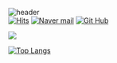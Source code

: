 ![header](https://capsule-render.vercel.app/api?type=waving&color=timeGradient&text=hoos007&fontSize=40&fontColor=D8D8D8&fontAlign=15&fontAlignY=55&animation=fadeIn)
<br>[![Hits](https://hits.seeyoufarm.com/api/count/incr/badge.svg?url=https%3A%2F%2Fgithub.com%2Fhoos007&count_bg=%2379C83D&title_bg=%23555555&icon=&icon_color=%23E7E7E7&title=hits&edge_flat=false)](https://github.com/Grabbity0) [![Naver mail](https://img.shields.io/badge/Mail-03C75A?style=flat&logo=naver&logoColor=white)](mailto:grabbity0@naver.com) [![Git Hub](https://img.shields.io/badge/github-181717?style=flat&logo=github&logoColor=white)](https://github.com/Grabbity0)


<a href="https://www.grabbity0.notion.site" target="_blank"><img src="https://img.shields.io/badge/Notion-000000?style=flat-square&logo=firebase&logoColor=white"/>

[![Top Langs](https://github-readme-stats.vercel.app/api/top-langs/?username=Grabbity0)](https://github.com/anuraghazra/github-readme-stats)
